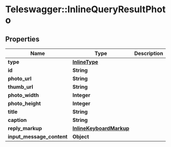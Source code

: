 # Teleswagger::InlineQueryResultPhoto

## Properties
Name | Type | Description | Notes
------------ | ------------- | ------------- | -------------
**type** | [**InlineType**](InlineType.md) |  | 
**id** | **String** |  | 
**photo_url** | **String** |  | 
**thumb_url** | **String** |  | 
**photo_width** | **Integer** |  | [optional] 
**photo_height** | **Integer** |  | [optional] 
**title** | **String** |  | [optional] 
**caption** | **String** |  | [optional] 
**reply_markup** | [**InlineKeyboardMarkup**](InlineKeyboardMarkup.md) |  | [optional] 
**input_message_content** | **Object** |  | [optional] 


